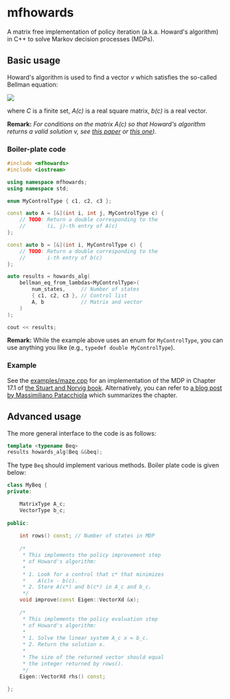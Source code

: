 # mfhowards
A matrix free implementation of policy iteration (a.k.a. Howard's algorithm) in C++ to solve Markov decision processes (MDPs).

## Basic usage

Howard's algorithm is used to find a vector _v_ which satisfies the so-called Bellman equation:

![](https://latex.codecogs.com/gif.latex?\min_{c&space;\\in&space;C}&space;\\left\\{&space;A(c)&space;v&space;-&space;b(c)&space;\\right\\}=0)

where _C_ is a finite set, _A(c)_ is a real square matrix, _b(c)_ is a real vector.

**Remark:** _For conditions on the matrix A(c) so that Howard's algorithm returns a valid solution v, see [this paper](https://arxiv.org/pdf/1510.03928.pdf) or [this one](https://hal.inria.fr/file/index/docid/179549/filename/RR-zidani.pdf))._

### Boiler-plate code

```cpp
#include <mfhowards>
#include <iostream>

using namespace mfhowards;
using namespace std;

enum MyControlType { c1, c2, c3 };

const auto A = [&](int i, int j, MyControlType c) {
	// TODO: Return a double corresponding to the
	//       (i, j)-th entry of A(c)
};

const auto b = [&](int i, MyControlType c) {
	// TODO: Return a double corresponding to the
	//       i-th entry of b(c)
};

auto results = howards_alg(
	bellman_eq_from_lambdas<MyControlType>(
		num_states,     // Number of states
		{ c1, c2, c3 }, // Control list
		A, b            // Matrix and vector
	)
);

cout << results;
```

**Remark:** While the example above uses an enum for ```MyControlType```, you can use anything you like (e.g., ```typedef double MyControlType```).

### Example

See the [examples/maze.cpp](https://github.com/parsiad/mfhowards/blob/master/examples/maze.cpp) for an implementation of the MDP in Chapter 17.1 of [the Stuart and Norvig book](http://thuvien.thanglong.edu.vn:8081/dspace/handle/DHTL_123456789/4010).
Alternatively, you can refer to [a blog post by Massimiliano Patacchiola](https://mpatacchiola.github.io/blog/2016/12/09/dissecting-reinforcement-learning.html#the-bellman-equation) which summarizes the chapter.

## Advanced usage

The more general interface to the code is as follows:

```cpp
template <typename Beq>
results howards_alg(Beq &&beq);
```

The type ```Beq``` should implement various methods.
Boiler plate code is given below:

```cpp
class MyBeq {
private:

	MatrixType A_c;
	VectorType b_c;
	
public:
	
	int rows() const; // Number of states in MDP
	
	/*
	 * This implements the policy improvement step
	 * of Howard's algorithm:
	 * 
	 * 1. Look for a control that c* that minimizes
	 *    A(c)x - b(c).
	 * 2. Store A(c*) and b(c*) in A_c and b_c.
	 */
	void improve(const Eigen::VectorXd &x);
	
	/*
	 * This implements the policy evaluation step
	 * of Howard's algorithm:
	 * 
	 * 1. Solve the linear system A_c x = b_c.
	 * 2. Return the solution x.
	 * 
	 * The size of the returned vector should equal
	 * the integer returned by rows().
	 */
	Eigen::VectorXd rhs() const;

};
```
